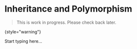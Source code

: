 # Inheritance and Polymorphism

> This is work in progress. Please check back later.
> 
{style="warning"}

Start typing here...